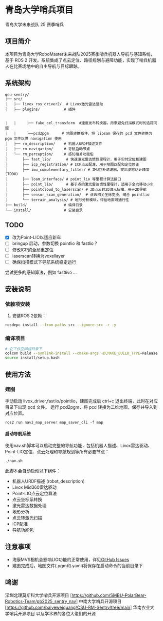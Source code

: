 # 青岛大学哨兵项目

青岛大学未来战队 25 赛季哨兵

## 项目简介

本项目为青岛大学RoboMaster未来战队2025赛季哨兵机器人导航与感知系统，基于 ROS 2 开发。系统集成了点云定位、路径规划与避障功能，实现了哨兵机器人在比赛场地中的自主导航与目标跟踪。

## 系统架构

```
qdu-sentry/
├── src/
│   ├── livox_ros_driver2/  # Livox激光雷达驱动
│   ├── plugins/           # 插件


|   |     ├── fake_cel_transform  #速度发布转换器，用来避免扫描模式时的追踪问题
|   |     └──pcd2pgm      # 地图转换插件，将 liosam 保存的 pcd 文件转换为 pgm 文件以供 navigation 使用
│   ├── rm_description/    # 机器人URDF描述文件
│   ├── rm_navigation/     # 导航启动节点
│   └── rm_perception/     # 感知相关功能包
│       ├── fast_lio/       # 快速激光雷达惯性里程计，用于实时定位和建图
│       ├── icp_registration/ # ICP点云配准，用于地图匹配和定位修正
│       ├── imu_complementary_filter/ # IMU互补滤波器，提高姿态估计精度(TODO)
│       ├── loam_interface/ # point_lio 等里程计算法接口
│       ├── point_lio/      # 基于点的激光雷达惯性里程计，适用于全向移动小车
│       ├── pointcloud_to_laserscan/ # 3D点云转2D激光扫描，用于2D导航
│       ├── sensor_scan_generation/  # 点云相关坐标变换，缝合 pointlio
│       └── terrain_analysis/ # 地形分析模块，评估地面可通行性
├── build/                 # 编译目录
└── install/               # 安装目录
```

## TODO

- [X] 改为Point-LIO以适应新车
- [ ] bringup 启动，参数切换 pointlio 和 fastlio？
- [ ] 修改ICP的全局重定位
- [ ] laserscan转换为voxellayer
- [ ] 确保扫描模式下导航系统稳定运行

尝试更多的感知算法，例如 fastlivo ...

## 安装说明

### 依赖项安装

1. 安装ROS 2依赖：

```bash
rosdepc install --from-paths src --ignore-src -r -y
```

### 编译项目

```bash
# 在工作空间根目录下
colcon build --symlink-install --cmake-args -DCMAKE_BUILD_TYPE=Release --continue-on-error
source install/setup.bash
```

## 使用方法

### 建图

手动启动 livox_driver,fastlio/pointlio，建图完成后 ctrl+c 退出终端，此时在对应目录下出现 pcd 文件。
运行 pcd2pgm，将 pcd 转换为二维地图，保存并导入到对应位置。
```
ros2 run nav2_map_server map_saver_cli -f map
```

#### 启动导航系统

使用nav.sh脚本可以启动完整的导航功能，包括机器人描述、Livox雷达驱动、Point-LIO定位、点云处理和导航规划等所有必要节点：

```bash
./nav.sh
```

此脚本会自动启动以下组件：

- 机器人URDF描述 (robot_description)
- Livox Mid360雷达驱动
- Point-LIO点云定位算法
- 点云坐标系转换
- 激光雷达数据处理
- 地形分析
- 点云转激光扫描
- ICP配准
- 导航功能包

## 注意事项

- 海康MVS相机会影响LIO功能的正常使用，详见[GitHub Issues](https://github.com/orgs/qdu-rmcv/discussions/2)
- 建图完成后，地图文件(.pgm和.yaml)将保存在启动命令的当前目录下

## 鸣谢

深圳北理莫斯科大学哨兵开源项目 [https://github.com/SMBU-PolarBear-Robotics-Team/pb2025_sentry_nav]
中南大学哨兵开源项目 [https://github.com/baiyeweiguang/CSU-RM-Sentry/tree/main]
华南农业大学哨兵开源项目
以及学术界的各位大佬们的开源
